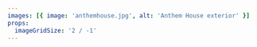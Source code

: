 ```yaml
---
images: [{ image: 'anthemhouse.jpg', alt: 'Anthem House exterior' }]
props:
  imageGridSize: '2 / -1'
---
```

